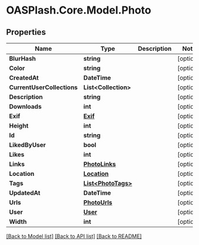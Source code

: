 # OASPlash.Core.Model.Photo

## Properties

Name | Type | Description | Notes
------------ | ------------- | ------------- | -------------
**BlurHash** | **string** |  | [optional] 
**Color** | **string** |  | [optional] 
**CreatedAt** | **DateTime** |  | [optional] 
**CurrentUserCollections** | **List&lt;Collection&gt;** |  | [optional] 
**Description** | **string** |  | [optional] 
**Downloads** | **int** |  | [optional] 
**Exif** | [**Exif**](Exif.md) |  | [optional] 
**Height** | **int** |  | [optional] 
**Id** | **string** |  | [optional] 
**LikedByUser** | **bool** |  | [optional] 
**Likes** | **int** |  | [optional] 
**Links** | [**PhotoLinks**](PhotoLinks.md) |  | [optional] 
**Location** | [**Location**](Location.md) |  | [optional] 
**Tags** | [**List&lt;PhotoTags&gt;**](PhotoTags.md) |  | [optional] 
**UpdatedAt** | **DateTime** |  | [optional] 
**Urls** | [**PhotoUrls**](PhotoUrls.md) |  | [optional] 
**User** | [**User**](User.md) |  | [optional] 
**Width** | **int** |  | [optional] 

[[Back to Model list]](../README.md#documentation-for-models) [[Back to API list]](../README.md#documentation-for-api-endpoints) [[Back to README]](../README.md)


